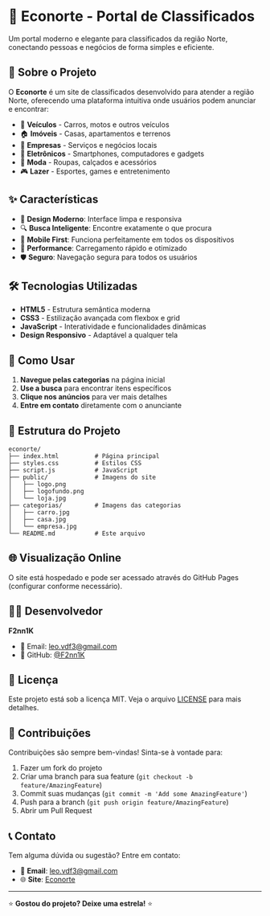 # 🏢 Econorte - Portal de Classificados

Um portal moderno e elegante para classificados da região Norte, conectando pessoas e negócios de forma simples e eficiente.

## 🌟 Sobre o Projeto

O **Econorte** é um site de classificados desenvolvido para atender a região Norte, oferecendo uma plataforma intuitiva onde usuários podem anunciar e encontrar:

- 🚗 **Veículos** - Carros, motos e outros veículos
- 🏠 **Imóveis** - Casas, apartamentos e terrenos  
- 🏢 **Empresas** - Serviços e negócios locais
- 📱 **Eletrônicos** - Smartphones, computadores e gadgets
- 👕 **Moda** - Roupas, calçados e acessórios
- 🎮 **Lazer** - Esportes, games e entretenimento

## ✨ Características

- 🎨 **Design Moderno**: Interface limpa e responsiva
- 🔍 **Busca Inteligente**: Encontre exatamente o que procura
- 📱 **Mobile First**: Funciona perfeitamente em todos os dispositivos
- 🚀 **Performance**: Carregamento rápido e otimizado
- 🛡️ **Seguro**: Navegação segura para todos os usuários

## 🛠️ Tecnologias Utilizadas

- **HTML5** - Estrutura semântica moderna
- **CSS3** - Estilização avançada com flexbox e grid
- **JavaScript** - Interatividade e funcionalidades dinâmicas
- **Design Responsivo** - Adaptável a qualquer tela

## 🚀 Como Usar

1. **Navegue pelas categorias** na página inicial
2. **Use a busca** para encontrar itens específicos
3. **Clique nos anúncios** para ver mais detalhes
4. **Entre em contato** diretamente com o anunciante

## 📁 Estrutura do Projeto

```
econorte/
├── index.html          # Página principal
├── styles.css          # Estilos CSS
├── script.js           # JavaScript
├── public/             # Imagens do site
│   ├── logo.png
│   ├── logofundo.png
│   └── loja.jpg
├── categorias/         # Imagens das categorias
│   ├── carro.jpg
│   ├── casa.jpg
│   └── empresa.jpg
└── README.md           # Este arquivo
```

## 🌐 Visualização Online

O site está hospedado e pode ser acessado através do GitHub Pages (configurar conforme necessário).

## 👨‍💻 Desenvolvedor

**F2nn1K**
- 📧 Email: leo.vdf3@gmail.com
- 🐙 GitHub: [@F2nn1K](https://github.com/F2nn1K)

## 📄 Licença

Este projeto está sob a licença MIT. Veja o arquivo [LICENSE](LICENSE) para mais detalhes.

## 🤝 Contribuições

Contribuições são sempre bem-vindas! Sinta-se à vontade para:

1. Fazer um fork do projeto
2. Criar uma branch para sua feature (`git checkout -b feature/AmazingFeature`)
3. Commit suas mudanças (`git commit -m 'Add some AmazingFeature'`)
4. Push para a branch (`git push origin feature/AmazingFeature`)
5. Abrir um Pull Request

## 📞 Contato

Tem alguma dúvida ou sugestão? Entre em contato:

- 📧 **Email**: leo.vdf3@gmail.com
- 🌐 **Site**: [Econorte](https://github.com/F2nn1K/site_eco)

---

⭐ **Gostou do projeto? Deixe uma estrela!** ⭐ 